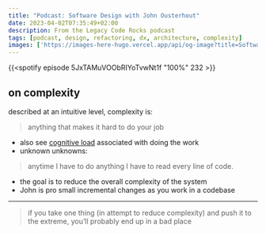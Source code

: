 ```yaml
---
title: "Podcast: Software Design with John Ousterhout"
date: 2023-04-02T07:35:49+02:00
description: From the Legacy Code Rocks podcast
tags: [podcast, design, refactoring, dx, architecture, complexity]
images: ['https://images-here-hugo.vercel.app/api/og-image?title=Software%20Design%20with%20John%20Ousterhout']
---
```


{{<spotify episode 5JxTAMuVOObRIYoTvwNt1f "100%" 232 >}}

## on complexity

described at an intuitive level, complexity is:
> anything that makes it hard to do your job

- also see [cognitive load](cognitive-load-theory.md) associated with doing the work
- unknown unknowns:

> anytime I have to do anything I have to read every line of code.

- the goal is to reduce the overall complexity of the system
- John is pro small incremental changes as you work in a codebase

---
> if you take one thing (in attempt to reduce complexity) and push it to the extreme, you’ll probably end up in a bad place
